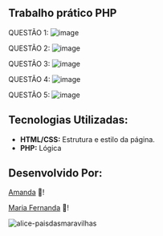 ## Trabalho prático PHP
QUESTÃO 1: ![image](https://github.com/nandinhaaa/Trabalho_Pr-tico_PHP/assets/91507393/0db62528-9647-4493-a896-48143c281204)

QUESTÃO 2: ![image](https://github.com/nandinhaaa/Trabalho_Pr-tico_PHP/assets/91507393/ad4ae359-52c5-4ade-a076-6874cf66b51f)

QUESTÃO 3: ![image](https://github.com/nandinhaaa/Trabalho_Pr-tico_PHP/assets/91507393/20da892c-7974-4aac-868f-f49d31753da1)

QUESTÃO 4: ![image](https://github.com/nandinhaaa/Trabalho_Pr-tico_PHP/assets/91507393/699d8624-ea7c-42e2-a5c3-1039b95dcb46)

QUESTÃO 5: ![image](https://github.com/nandinhaaa/Trabalho_Pr-tico_PHP/assets/91507393/55e960b7-a82a-4095-803b-364b1155be59)

## Tecnologias Utilizadas: 
- **HTML/CSS:** Estrutura e estilo da página.
- **PHP:** Lógica 

## Desenvolvido Por: 

 [Amanda](https://github.com/amxanda) 💛!

 [Maria Fernanda](https://github.com/nandinhaaa) 💛!


![alice-paisdasmaravilhas](https://user-images.githubusercontent.com/91507393/227745123-50487a6f-7843-4c5b-bf9c-79a60d9bfe96.gif)




